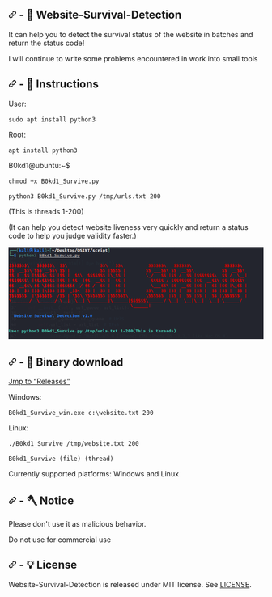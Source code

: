 <h2 dir="auto">
  <a id="user-content-disclaimer--license" class="anchor" aria-hidden="true" href="#disclaimer--license"><svg class="octicon octicon-link" viewBox="0 0 16 16" version="1.1" width="16" height="16" aria-hidden="true"><path fill-rule="evenodd" d="M7.775 3.275a.75.75 0 001.06 1.06l1.25-1.25a2 2 0 112.83 2.83l-2.5 2.5a2 2 0 01-2.83 0 .75.75 0 00-1.06 1.06 3.5 3.5 0 004.95 0l2.5-2.5a3.5 3.5 0 00-4.95-4.95l-1.25 1.25zm-4.69 9.64a2 2 0 010-2.83l2.5-2.5a2 2 0 012.83 0 .75.75 0 001.06-1.06 3.5 3.5 0 00-4.95 0l-2.5 2.5a3.5 3.5 0 004.95 4.95l1.25-1.25a.75.75 0 00-1.06-1.06l-1.25 1.25a2 2 0 01-2.83 0z"></path></svg></a>
  <font _mstmutation="1">- 🤞 Website-Survival-Detection </font>
</h2>
    
<p dir="auto">
It can help you to detect the survival status of the website in batches and return the status code!
    </p>
<p dir="auto">
I will continue to write some problems encountered in work into small tools
    </p>
    
<h2 dir="auto">
  <a id="user-content-disclaimer--license" class="anchor" aria-hidden="true" href="#disclaimer--license"><svg class="octicon octicon-link" viewBox="0 0 16 16" version="1.1" width="16" height="16" aria-hidden="true"><path fill-rule="evenodd" d="M7.775 3.275a.75.75 0 001.06 1.06l1.25-1.25a2 2 0 112.83 2.83l-2.5 2.5a2 2 0 01-2.83 0 .75.75 0 00-1.06 1.06 3.5 3.5 0 004.95 0l2.5-2.5a3.5 3.5 0 00-4.95-4.95l-1.25 1.25zm-4.69 9.64a2 2 0 010-2.83l2.5-2.5a2 2 0 012.83 0 .75.75 0 001.06-1.06 3.5 3.5 0 00-4.95 0l-2.5 2.5a3.5 3.5 0 004.95 4.95l1.25-1.25a.75.75 0 00-1.06-1.06l-1.25 1.25a2 2 0 01-2.83 0z"></path></svg></a>
  <font _mstmutation="1">- 📜 Instructions </font>
</h2>

<p dir="auto">
    User:
    </p>
<div class="snippet-clipboard-content position-relative overflow-auto" data-snippet-clipboard-copy-content="sudo apt install python3"><pre><code>sudo apt install python3
</code></pre></div>
<p dir="auto">
    Root:
    </p>
<div class="snippet-clipboard-content position-relative overflow-auto" data-snippet-clipboard-copy-content="apt install python3"><pre><code>apt install python3
</code></pre></div>
<p dir="auto">
    B0kd1@ubuntu:~$ 
    </p>
<div class="snippet-clipboard-content position-relative overflow-auto" data-snippet-clipboard-copy-content="chmod +x B0kd1_Survive.py"><pre><code>chmod +x B0kd1_Survive.py
</code></pre></div>
<div class="snippet-clipboard-content position-relative overflow-auto" data-snippet-clipboard-copy-content="python3 B0kd1_Survive.py /tmp/urls.txt 200"><pre><code>python3 B0kd1_Survive.py /tmp/urls.txt 200
</code></pre></div>
    <p dir="auto">
    (This is threads 1-200)
    </p>
    <p dir="auto">
    (It can help you detect website liveness very quickly and return a status code to help you judge validity faster.)
        </p>


<img>![image](https://github.com/B0kd1/Website-Survival-Detection/blob/main/B0kd1_Survive.png)</img>

<h2 dir="auto">
  <a id="user-content-disclaimer--license" class="anchor" aria-hidden="true" href="#disclaimer--license"><svg class="octicon octicon-link" viewBox="0 0 16 16" version="1.1" width="16" height="16" aria-hidden="true"><path fill-rule="evenodd" d="M7.775 3.275a.75.75 0 001.06 1.06l1.25-1.25a2 2 0 112.83 2.83l-2.5 2.5a2 2 0 01-2.83 0 .75.75 0 00-1.06 1.06 3.5 3.5 0 004.95 0l2.5-2.5a3.5 3.5 0 00-4.95-4.95l-1.25 1.25zm-4.69 9.64a2 2 0 010-2.83l2.5-2.5a2 2 0 012.83 0 .75.75 0 001.06-1.06 3.5 3.5 0 00-4.95 0l-2.5 2.5a3.5 3.5 0 004.95 4.95l1.25-1.25a.75.75 0 00-1.06-1.06l-1.25 1.25a2 2 0 01-2.83 0z"></path></svg></a>
  <font _mstmutation="1">- 🌱 Binary download </font>
</h2>
<a href="https://github.com/B0kd1/Website-Survival-Detection/releases">Jmp to “Releases”</a>

<p dir="auto">Windows: </p>
<div class="snippet-clipboard-content position-relative overflow-auto" data-snippet-clipboard-copy-content="B0kd1_Survive_win.exe c:\website.txt 200"><pre><code>B0kd1_Survive_win.exe c:\website.txt 200
</code></pre></div>
<p dir="auto">Linux: </p>
<div class="snippet-clipboard-content position-relative overflow-auto" data-snippet-clipboard-copy-content="./B0kd1_Survive /tmp/website.txt 200"><pre><code>./B0kd1_Survive /tmp/website.txt 200
</code></pre></div>
<div class="snippet-clipboard-content position-relative overflow-auto" data-snippet-clipboard-copy-content="B0kd1_Survive (file) (thread)"><pre><code>B0kd1_Survive (file) (thread)
</code></pre></div>

<p dir="auto">
Currently supported platforms: Windows and Linux
</p>

  
<h2 dir="auto">
  <a id="user-content-disclaimer--license" class="anchor" aria-hidden="true" href="#disclaimer--license"><svg class="octicon octicon-link" viewBox="0 0 16 16" version="1.1" width="16" height="16" aria-hidden="true"><path fill-rule="evenodd" d="M7.775 3.275a.75.75 0 001.06 1.06l1.25-1.25a2 2 0 112.83 2.83l-2.5 2.5a2 2 0 01-2.83 0 .75.75 0 00-1.06 1.06 3.5 3.5 0 004.95 0l2.5-2.5a3.5 3.5 0 00-4.95-4.95l-1.25 1.25zm-4.69 9.64a2 2 0 010-2.83l2.5-2.5a2 2 0 012.83 0 .75.75 0 001.06-1.06 3.5 3.5 0 00-4.95 0l-2.5 2.5a3.5 3.5 0 004.95 4.95l1.25-1.25a.75.75 0 00-1.06-1.06l-1.25 1.25a2 2 0 01-2.83 0z"></path></svg></a>
  <font _mstmutation="1">- 🪓 Notice </font>
</h2>
<p dir="auto">
Please don't use it as malicious behavior.
</p>
<p dir="auto">
Do not use for commercial use
  </p>
<h2 dir="auto">
  <a id="user-content-disclaimer--license" class="anchor" aria-hidden="true" href="#disclaimer--license"><svg class="octicon octicon-link" viewBox="0 0 16 16" version="1.1" width="16" height="16" aria-hidden="true"><path fill-rule="evenodd" d="M7.775 3.275a.75.75 0 001.06 1.06l1.25-1.25a2 2 0 112.83 2.83l-2.5 2.5a2 2 0 01-2.83 0 .75.75 0 00-1.06 1.06 3.5 3.5 0 004.95 0l2.5-2.5a3.5 3.5 0 00-4.95-4.95l-1.25 1.25zm-4.69 9.64a2 2 0 010-2.83l2.5-2.5a2 2 0 012.83 0 .75.75 0 001.06-1.06 3.5 3.5 0 00-4.95 0l-2.5 2.5a3.5 3.5 0 004.95 4.95l1.25-1.25a.75.75 0 00-1.06-1.06l-1.25 1.25a2 2 0 01-2.83 0z"></path></svg></a>
  <font _mstmutation="1">- 💡 License </font>
</h2>
<p dir="auto">
Website-Survival-Detection is released under MIT license. See <a href="https://github.com/B0kd1/Website-Survival-Detection/blob/main/LICENSE">LICENSE</a>.
  </p>
